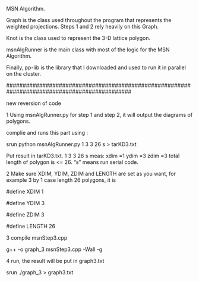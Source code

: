 MSN Algorithm.

Graph is the class used throughout the program that represents the weighted projections.
Steps 1 and 2 rely heavily on this Graph.

Knot is the class used to represent the 3-D lattice polygon.

msnAlgRunner is the main class with most of the logic for the MSN Algorithm.

Finally, pp-lib is the library that I downloaded and used to run it in parallel on the cluster.

##############################################################################################

new reversion of code 

1 Using msnAlgRunner.py for step 1 and step 2, it will output the diagrams of polygons. 

  complie and runs this part using :
  
  srun python msnAlgRunner.py 1 3 3 26 s > tarKD3.txt
  
  Put result in tarKD3.txt. 1 3 3 26 s meas: xdim =1 ydim =3 zdim =3 total length of polygon is <= 26. “s” means run serial code. 
  

2 Make sure XDIM, YDIM, ZDIM and LENGTH are set as you want, for example 3 by 1 case length 26 polygons, it is 

#define XDIM 1

#define YDIM 3

#define ZDIM 3

#define LENGTH 26

3 compile msnStep3.cpp

g++ -o graph_3 msnStep3.cpp -Wall -g

4 run, the result will be put in graph3.txt

srun ./graph_3  > graph3.txt 








